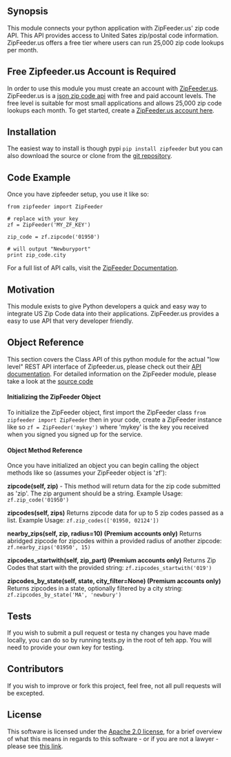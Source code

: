 ## Synopsis

This module connects your python application with ZipFeeder.us' zip code API. This API provides access to United Sates zip/postal code information. ZipFeeder.us offers a free tier where users can run 25,000 zip code lookups per month.

## Free Zipfeeder.us Account is Required
In order to use this module you must create an account with [ZipFeeder.us](https://zipfeeder.us).
ZipFeeder.us is a [json zip code api](https://zipfeeder.us/pricing) with free and paid account levels. The free level is suitable for most small applications and allows 25,000 zip code lookups each month.
To get started, create a [ZipFeeder.us account here](https://zipfeeder.us).

## Installation
The easiest way to install is though pypi ```pip install zipfeeder``` but you can also download the source or clone from the [git repository](https://github.com/rpupkin77/zipfeeder.py).
## Code Example

Once you have zipfeeder setup, you use it like so:

```
from zipfeeder import ZipFeeder

# replace with your key
zf = ZipFeeder('MY_ZF_KEY')

zip_code = zf.zipcode('01950')

# will output "Newburyport"
print zip_code.city
```

For a full list of API calls, visit the [ZipFeeder Documentation](https://zipfeeder.us/static/documentation/index.html).

## Motivation

This module exists to give Python developers a quick and easy way to integrate US Zip Code data into their applications. ZipFeeder.us provides a easy to use API that very developer friendly.


## Object Reference

This section covers the Class API of this python module for the actual "low level" REST API interface of Zipfeeder.us, please check out their [API documentation](https://zipfeeder.us/static/documentation/index.html). For detailed information on the ZipFeeder module, please take a look at the [source code](https://github.com/rpupkin77/zipfeeder.py)

#### Initializing the ZipFeeder Object

To initialize the ZipFeeder object, first import the ZipFeeder class ```from zipfeeder import ZipFeeder``` then in your code, create a ZipFeeder instance like so ```zf = ZipFeeder('mykey')``` where 'mykey' is the key you received when you signed you signed up for the service.

#### Object Method Reference
Once you have initialized an object you can begin calling the object methods like so (assumes your ZipFeeder object is 'zf'):

**zipcode(self, zip)** - This method will return data for the zip code submitted as 'zip'. The zip argument should be a string. Example Usage: ```zf.zip_code('01950')```

**zipcodes(self, zips)** Returns zipcode data for up to 5 zip codes passed as a list. Example Usage: ```zf.zip_codes(['01950, 02124'])```

**nearby_zips(self, zip, radius=10) (Premium accounts only)** Returns abridged zipcode for zipcodes within a provided radius of another zipcode: ```zf.nearby_zips('01950', 15)```

**zipcodes_startwith(self, zip_part) (Premium accounts only)** Returns Zip Codes that start with the provided string: ```zf.zipcodes_startwith('019')```

**zipcodes_by_state(self, state, city_filter=None) (Premium accounts only)** Returns zipcodes in a state, optionally filtered by a city string: ```zf.zipcodes_by_state('MA', 'newbury')```

## Tests

If you wish to submit a pull request or testa ny changes you have made locally, you can do so by running tests.py in the root of teh app. You will need to provide your own key for testing. 

## Contributors

If you wish to improve or fork this project, feel free, not all pull requests will be excepted. 

## License

This software is licensed under the [Apache 2.0 license](https://www.apache.org/licenses/LICENSE-2.0), for a brief overview of what this means in regards to this software - or if you are not a lawyer - please see [this link](https://tldrlegal.com/license/apache-license-2.0-(apache-2.0)).